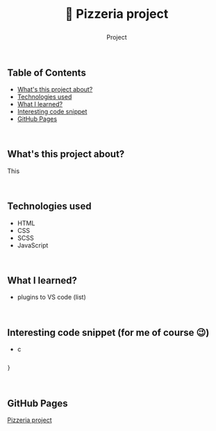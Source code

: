 <p align="center">
<a href="https://grzegorz-jodlowski.github.io/project-pizzeria/"><img src="logo.jpg" title="logo" alt=""></a>
</p>



# <p align="center">🍕 Pizzeria project</p>
<p align="center">Project</p>

</br>

## Table of Contents

- [What's this project about?](#about)
- [Technologies used](#technologies)
- [What I learned?](#what)
- [Interesting code snippet](#interesting)
- [GitHub Pages](#gitHub)

</br>

## <a name="about"></a>What's this project about?

This

</br>

## <a name="technologies"></a>Technologies used
- HTML
- CSS
- SCSS
- JavaScript

</br>

## <a name="what"></a>What I learned?
- plugins to VS code (list)


</br>

## <a name="interesting"></a>Interesting code snippet (for me of course 😉)
- c

```css

}
```

</br>

## <a name="gitHub"></a>GitHub Pages
<a href="https://grzegorz-jodlowski.github.io/project-pizzeria/">Pizzeria project</a>


